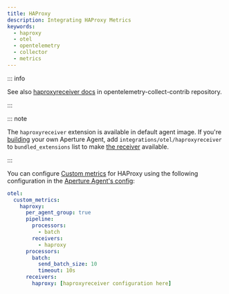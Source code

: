 ```yaml
---
title: HAProxy
description: Integrating HAProxy Metrics
keywords:
  - haproxy
  - otel
  - opentelemetry
  - collector
  - metrics
---
```


::: info

See also [haproxyreceiver docs][receiver] in opentelemetry-collect-contrib repository.

:::

::: note

The `haproxyreceiver` extension is available in default agent image. If you're [building][build] your own Aperture Agent, add `integrations/otel/haproxyreceiver` to `bundled_extensions` list to make [the receiver][receiver] available.

:::

You can configure [Custom metrics][custom-metrics] for HAProxy using the
following configuration in the [Aperture Agent's config][agent-config]:

```yaml
otel:
  custom_metrics:
    haproxy:
      per_agent_group: true
      pipeline:
        processors:
          - batch
        receivers:
          - haproxy
      processors:
        batch:
          send_batch_size: 10
          timeout: 10s
      receivers:
        haproxy: [haproxyreceiver configuration here]
```

[build]: /reference/aperturectl/build/agent/agent.md
[receiver]:
  https://github.com/open-telemetry/opentelemetry-collector-contrib/tree/main/receiver/haproxyreceiver
[custom-metrics]: /reference/configuration/agent.md#custom-metrics-config
[agent-config]: /reference/configuration/agent.md#agent-o-t-e-l-config
